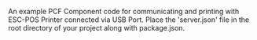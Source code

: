 An example PCF Component code for communicating and printing with ESC-POS Printer connected via USB Port. Place the 'server.json' file in the root directory of your project along with package.json. 
